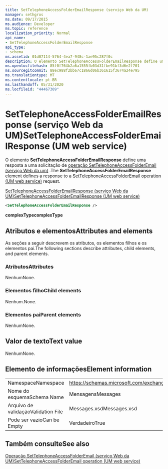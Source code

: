 ```yaml
---
title: SetTelephoneAccessFolderEmailResponse (serviço Web da UM)
manager: sethgros
ms.date: 09/17/2015
ms.audience: Developer
ms.topic: reference
localization_priority: Normal
api_name:
- SetTelephoneAccessFolderEmailResponse
api_type:
- schema
ms.assetid: 01d07114-5764-4ea7-948c-1ae95c287f0c
description: O elemento SetTelephoneAccessFolderEmailResponse define uma resposta a uma solicitação de operação SetTelephoneAccessFolderEmail (serviço Web da UM).
ms.openlocfilehash: 85f0f764b2a6a1555fb03d31fbe91bf3d6e2f701
ms.sourcegitcommit: 88ec988f2bb67c1866d06b361615f3674a24e795
ms.translationtype: MT
ms.contentlocale: pt-BR
ms.lasthandoff: 05/31/2020
ms.locfileid: "44467309"
---
```

# <a name="settelephoneaccessfolderemailresponse-um-web-service"></a><span data-ttu-id="c4dd3-103">SetTelephoneAccessFolderEmailResponse (serviço Web da UM)</span><span class="sxs-lookup"><span data-stu-id="c4dd3-103">SetTelephoneAccessFolderEmailResponse (UM web service)</span></span>

<span data-ttu-id="c4dd3-104">O elemento **SetTelephoneAccessFolderEmailResponse** define uma resposta a uma solicitação de [operação SetTelephoneAccessFolderEmail (serviço Web da um)](settelephoneaccessfolderemail-operation-um-web-service.md) .</span><span class="sxs-lookup"><span data-stu-id="c4dd3-104">The **SetTelephoneAccessFolderEmailResponse** element defines a response to a [SetTelephoneAccessFolderEmail operation (UM web service)](settelephoneaccessfolderemail-operation-um-web-service.md) request.</span></span> 
  
[<span data-ttu-id="c4dd3-105">SetTelephoneAccessFolderEmailResponse (serviço Web da UM)</span><span class="sxs-lookup"><span data-stu-id="c4dd3-105">SetTelephoneAccessFolderEmailResponse (UM web service)</span></span>](settelephoneaccessfolderemailresponse-um-web-service.md)
  
```xml
<SetTelephoneAccessFolderEmailResponse />
```

 <span data-ttu-id="c4dd3-106">**complexType**</span><span class="sxs-lookup"><span data-stu-id="c4dd3-106">**complexType**</span></span>
## <a name="attributes-and-elements"></a><span data-ttu-id="c4dd3-107">Atributos e elementos</span><span class="sxs-lookup"><span data-stu-id="c4dd3-107">Attributes and elements</span></span>

<span data-ttu-id="c4dd3-108">As seções a seguir descrevem os atributos, os elementos filhos e os elementos pai.</span><span class="sxs-lookup"><span data-stu-id="c4dd3-108">The following sections describe attributes, child elements, and parent elements.</span></span>
  
### <a name="attributes"></a><span data-ttu-id="c4dd3-109">Atributos</span><span class="sxs-lookup"><span data-stu-id="c4dd3-109">Attributes</span></span>

<span data-ttu-id="c4dd3-110">Nenhum</span><span class="sxs-lookup"><span data-stu-id="c4dd3-110">None.</span></span>
  
### <a name="child-elements"></a><span data-ttu-id="c4dd3-111">Elementos filho</span><span class="sxs-lookup"><span data-stu-id="c4dd3-111">Child elements</span></span>

<span data-ttu-id="c4dd3-112">Nenhum.</span><span class="sxs-lookup"><span data-stu-id="c4dd3-112">None.</span></span>
  
### <a name="parent-elements"></a><span data-ttu-id="c4dd3-113">Elementos pai</span><span class="sxs-lookup"><span data-stu-id="c4dd3-113">Parent elements</span></span>

<span data-ttu-id="c4dd3-114">Nenhum</span><span class="sxs-lookup"><span data-stu-id="c4dd3-114">None.</span></span>
  
## <a name="text-value"></a><span data-ttu-id="c4dd3-115">Valor de texto</span><span class="sxs-lookup"><span data-stu-id="c4dd3-115">Text value</span></span>

<span data-ttu-id="c4dd3-116">Nenhum</span><span class="sxs-lookup"><span data-stu-id="c4dd3-116">None.</span></span>
  
## <a name="element-information"></a><span data-ttu-id="c4dd3-117">Elemento de informações</span><span class="sxs-lookup"><span data-stu-id="c4dd3-117">Element information</span></span>

|||
|:-----|:-----|
|<span data-ttu-id="c4dd3-118">Namespace</span><span class="sxs-lookup"><span data-stu-id="c4dd3-118">Namespace</span></span>  <br/> |https://schemas.microsoft.com/exchange/services/2006/messages  <br/> |
|<span data-ttu-id="c4dd3-119">Nome do esquema</span><span class="sxs-lookup"><span data-stu-id="c4dd3-119">Schema Name</span></span>  <br/> |<span data-ttu-id="c4dd3-120">Mensagens</span><span class="sxs-lookup"><span data-stu-id="c4dd3-120">Messages</span></span>  <br/> |
|<span data-ttu-id="c4dd3-121">Arquivo de validação</span><span class="sxs-lookup"><span data-stu-id="c4dd3-121">Validation File</span></span>  <br/> |<span data-ttu-id="c4dd3-122">Messages.xsd</span><span class="sxs-lookup"><span data-stu-id="c4dd3-122">Messages.xsd</span></span>  <br/> |
|<span data-ttu-id="c4dd3-123">Pode ser vazio</span><span class="sxs-lookup"><span data-stu-id="c4dd3-123">Can be Empty</span></span>  <br/> |<span data-ttu-id="c4dd3-124">Verdadeiro</span><span class="sxs-lookup"><span data-stu-id="c4dd3-124">True</span></span>  <br/> |
   
## <a name="see-also"></a><span data-ttu-id="c4dd3-125">Também consulte</span><span class="sxs-lookup"><span data-stu-id="c4dd3-125">See also</span></span>



[<span data-ttu-id="c4dd3-126">Operação SetTelephoneAccessFolderEmail (serviço Web da UM)</span><span class="sxs-lookup"><span data-stu-id="c4dd3-126">SetTelephoneAccessFolderEmail operation (UM web service)</span></span>](settelephoneaccessfolderemail-operation-um-web-service.md)

